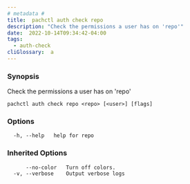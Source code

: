 ```yaml
---
# metadata # 
title:  pachctl auth check repo
description: "Check the permissions a user has on 'repo'"
date:  2022-10-14T09:34:42-04:00
tags:
  - auth-check
cliGlossary:  a
---
```


### Synopsis

Check the permissions a user has on 'repo'

```
pachctl auth check repo <repo> [<user>] [flags]
```

### Options

```
  -h, --help   help for repo
```

### Inherited Options

```
      --no-color   Turn off colors.
  -v, --verbose    Output verbose logs
```

